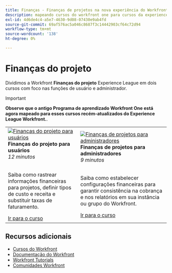 ```yaml
---
title: Finanças - Finanças de projetos na nova experiência do Workfront
description: mapeando cursos do workfront one para cursos da experience league
exl-id: 4d6de4c4-a5e7-4630-9d08-07430e9ab4fd
source-git-commit: 69af576ac5a046c8687f3c14442903cf64c72d94
workflow-type: tm+mt
source-wordcount: '138'
ht-degree: 0%

---
```


# Finanças do projeto

Dividimos a Workfront **Finanças do projeto** Experience League em dois cursos com foco nas funções de usuário e administrador.

>[!IMPORTANT]
>
>**Observe que o antigo Programa de aprendizado Workfront One está agora mapeado para esses cursos recém-atualizados do Experience League Workfront.**.

<table>
  <tr>
   <td>
      <a href="https://experienceleague.adobe.com/docs/courses/using/workfront-u-1-2023-1-finances.html">
      <img alt="Finanças do projeto para usuários" src="https://cdn.experienceleague.adobe.com/thumb/project-finances-for-users.png"/>
      </a>
      <div>
         <strong>Finanças do projeto para usuários</strong></a>         
         <br/><em>12 minutos</em>
      </div>
      <p>
        <br/>
         Saiba como rastrear informações financeiras para projetos, definir tipos de custo e receita e substituir taxas de faturamento.
      </p>
      <a  rel="noreferrer" target="_blank" href="https://experienceleague.adobe.com/docs/courses/using/workfront-u-1-2023-1-finances.html" class="spectrum-Button spectrum-Button--primary spectrum-Button--sizeM">
      <span class="spectrum-Button-label has-no-wrap has-text-weight-bold">Ir para o curso</span>
      </a>
   </td>
      <td>
      <a href="https://experienceleague.adobe.com/docs/courses/using/workfront-a-1-2023-1-finances.html">
      <img alt="Finanças de projetos para administradores" src="https://cdn.experienceleague.adobe.com/thumb/project-finances-for-administrators.png"/>
      </a>
      <div>
         <strong>Finanças de projetos para administradores</strong></a>         
         <br/><em>9 minutos</em>
      </div>
      <p>
        <br/>
         Saiba como estabelecer configurações financeiras para garantir consistência na cobrança e nos relatórios em sua instância ou grupo do Workfront.
      </p>
      <a  rel="noreferrer" target="_blank" href="https://experienceleague.adobe.com/docs/courses/using/workfront-a-1-2023-1-finances.html" class="spectrum-Button spectrum-Button--primary spectrum-Button--sizeM">
      <span class="spectrum-Button-label has-no-wrap has-text-weight-bold">Ir para o curso</span>
      </a>
   </td>
  </tr>

</table>

## Recursos adicionais

* [Cursos do Workfront](https://experienceleague.adobe.com/?lang=en&amp;Solution=Workfront#courses)
* [Documentação do Workfront](https://experienceleague.adobe.com/docs/workfront.html)
* [Workfront Tutorials](https://experienceleague.adobe.com/docs/workfront-learn/tutorials-workfront/home.html)
* [Comunidades Workfront](https://experienceleaguecommunities.adobe.com/t5/workfront/ct-p/workfront)



